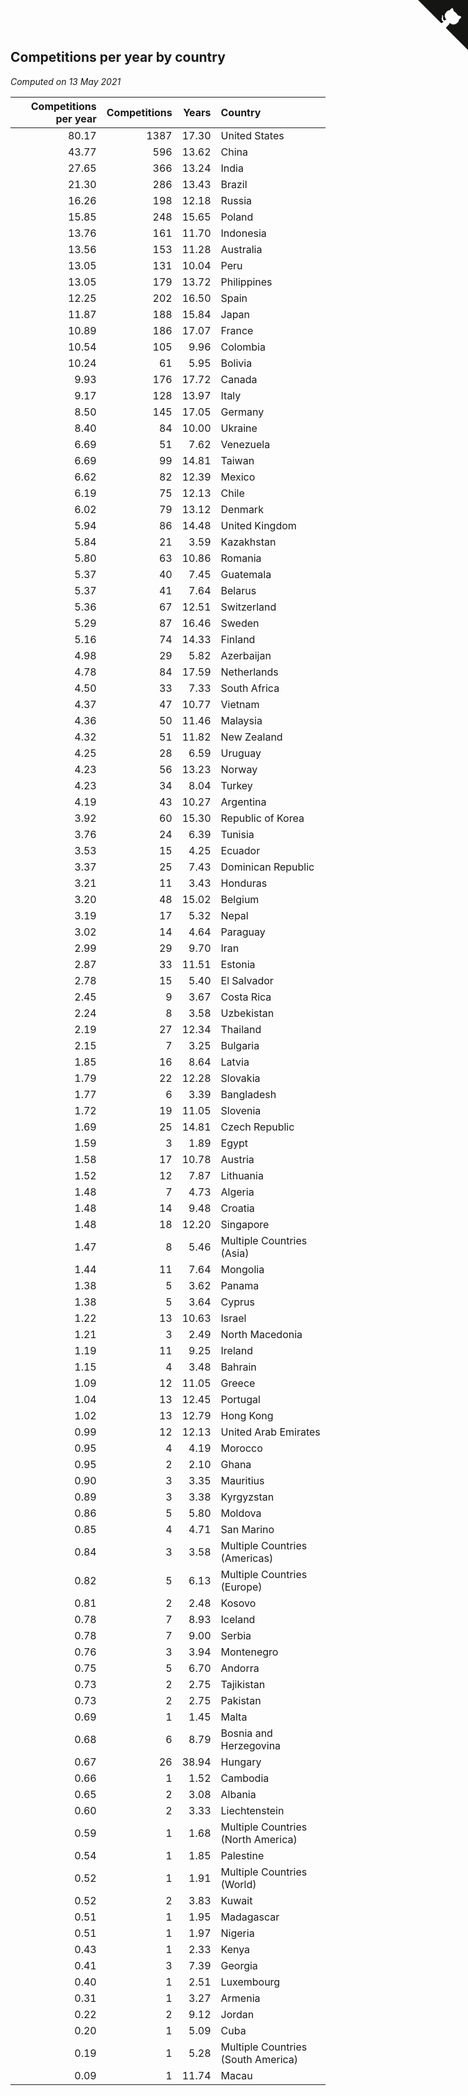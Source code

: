## Competitions per year by country

*Computed on 13 May 2021*

| Competitions per year | Competitions | Years | Country |
| ---: | ---: | ---: | :--- |
| 80.17 | 1387 | 17.30 | United States |
| 43.77 | 596 | 13.62 | China |
| 27.65 | 366 | 13.24 | India |
| 21.30 | 286 | 13.43 | Brazil |
| 16.26 | 198 | 12.18 | Russia |
| 15.85 | 248 | 15.65 | Poland |
| 13.76 | 161 | 11.70 | Indonesia |
| 13.56 | 153 | 11.28 | Australia |
| 13.05 | 131 | 10.04 | Peru |
| 13.05 | 179 | 13.72 | Philippines |
| 12.25 | 202 | 16.50 | Spain |
| 11.87 | 188 | 15.84 | Japan |
| 10.89 | 186 | 17.07 | France |
| 10.54 | 105 | 9.96 | Colombia |
| 10.24 | 61 | 5.95 | Bolivia |
| 9.93 | 176 | 17.72 | Canada |
| 9.17 | 128 | 13.97 | Italy |
| 8.50 | 145 | 17.05 | Germany |
| 8.40 | 84 | 10.00 | Ukraine |
| 6.69 | 51 | 7.62 | Venezuela |
| 6.69 | 99 | 14.81 | Taiwan |
| 6.62 | 82 | 12.39 | Mexico |
| 6.19 | 75 | 12.13 | Chile |
| 6.02 | 79 | 13.12 | Denmark |
| 5.94 | 86 | 14.48 | United Kingdom |
| 5.84 | 21 | 3.59 | Kazakhstan |
| 5.80 | 63 | 10.86 | Romania |
| 5.37 | 40 | 7.45 | Guatemala |
| 5.37 | 41 | 7.64 | Belarus |
| 5.36 | 67 | 12.51 | Switzerland |
| 5.29 | 87 | 16.46 | Sweden |
| 5.16 | 74 | 14.33 | Finland |
| 4.98 | 29 | 5.82 | Azerbaijan |
| 4.78 | 84 | 17.59 | Netherlands |
| 4.50 | 33 | 7.33 | South Africa |
| 4.37 | 47 | 10.77 | Vietnam |
| 4.36 | 50 | 11.46 | Malaysia |
| 4.32 | 51 | 11.82 | New Zealand |
| 4.25 | 28 | 6.59 | Uruguay |
| 4.23 | 56 | 13.23 | Norway |
| 4.23 | 34 | 8.04 | Turkey |
| 4.19 | 43 | 10.27 | Argentina |
| 3.92 | 60 | 15.30 | Republic of Korea |
| 3.76 | 24 | 6.39 | Tunisia |
| 3.53 | 15 | 4.25 | Ecuador |
| 3.37 | 25 | 7.43 | Dominican Republic |
| 3.21 | 11 | 3.43 | Honduras |
| 3.20 | 48 | 15.02 | Belgium |
| 3.19 | 17 | 5.32 | Nepal |
| 3.02 | 14 | 4.64 | Paraguay |
| 2.99 | 29 | 9.70 | Iran |
| 2.87 | 33 | 11.51 | Estonia |
| 2.78 | 15 | 5.40 | El Salvador |
| 2.45 | 9 | 3.67 | Costa Rica |
| 2.24 | 8 | 3.58 | Uzbekistan |
| 2.19 | 27 | 12.34 | Thailand |
| 2.15 | 7 | 3.25 | Bulgaria |
| 1.85 | 16 | 8.64 | Latvia |
| 1.79 | 22 | 12.28 | Slovakia |
| 1.77 | 6 | 3.39 | Bangladesh |
| 1.72 | 19 | 11.05 | Slovenia |
| 1.69 | 25 | 14.81 | Czech Republic |
| 1.59 | 3 | 1.89 | Egypt |
| 1.58 | 17 | 10.78 | Austria |
| 1.52 | 12 | 7.87 | Lithuania |
| 1.48 | 7 | 4.73 | Algeria |
| 1.48 | 14 | 9.48 | Croatia |
| 1.48 | 18 | 12.20 | Singapore |
| 1.47 | 8 | 5.46 | Multiple Countries (Asia) |
| 1.44 | 11 | 7.64 | Mongolia |
| 1.38 | 5 | 3.62 | Panama |
| 1.38 | 5 | 3.64 | Cyprus |
| 1.22 | 13 | 10.63 | Israel |
| 1.21 | 3 | 2.49 | North Macedonia |
| 1.19 | 11 | 9.25 | Ireland |
| 1.15 | 4 | 3.48 | Bahrain |
| 1.09 | 12 | 11.05 | Greece |
| 1.04 | 13 | 12.45 | Portugal |
| 1.02 | 13 | 12.79 | Hong Kong |
| 0.99 | 12 | 12.13 | United Arab Emirates |
| 0.95 | 4 | 4.19 | Morocco |
| 0.95 | 2 | 2.10 | Ghana |
| 0.90 | 3 | 3.35 | Mauritius |
| 0.89 | 3 | 3.38 | Kyrgyzstan |
| 0.86 | 5 | 5.80 | Moldova |
| 0.85 | 4 | 4.71 | San Marino |
| 0.84 | 3 | 3.58 | Multiple Countries (Americas) |
| 0.82 | 5 | 6.13 | Multiple Countries (Europe) |
| 0.81 | 2 | 2.48 | Kosovo |
| 0.78 | 7 | 8.93 | Iceland |
| 0.78 | 7 | 9.00 | Serbia |
| 0.76 | 3 | 3.94 | Montenegro |
| 0.75 | 5 | 6.70 | Andorra |
| 0.73 | 2 | 2.75 | Tajikistan |
| 0.73 | 2 | 2.75 | Pakistan |
| 0.69 | 1 | 1.45 | Malta |
| 0.68 | 6 | 8.79 | Bosnia and Herzegovina |
| 0.67 | 26 | 38.94 | Hungary |
| 0.66 | 1 | 1.52 | Cambodia |
| 0.65 | 2 | 3.08 | Albania |
| 0.60 | 2 | 3.33 | Liechtenstein |
| 0.59 | 1 | 1.68 | Multiple Countries (North America) |
| 0.54 | 1 | 1.85 | Palestine |
| 0.52 | 1 | 1.91 | Multiple Countries (World) |
| 0.52 | 2 | 3.83 | Kuwait |
| 0.51 | 1 | 1.95 | Madagascar |
| 0.51 | 1 | 1.97 | Nigeria |
| 0.43 | 1 | 2.33 | Kenya |
| 0.41 | 3 | 7.39 | Georgia |
| 0.40 | 1 | 2.51 | Luxembourg |
| 0.31 | 1 | 3.27 | Armenia |
| 0.22 | 2 | 9.12 | Jordan |
| 0.20 | 1 | 5.09 | Cuba |
| 0.19 | 1 | 5.28 | Multiple Countries (South America) |
| 0.09 | 1 | 11.74 | Macau |


<a href="https://github.com/jonatanklosko/wca_statistics" class="github-corner" aria-label="View source on Github"><svg width="80" height="80" viewBox="0 0 250 250" style="fill:#151513; color:#fff; position: absolute; top: 0; border: 0; right: 0;" aria-hidden="true"><path d="M0,0 L115,115 L130,115 L142,142 L250,250 L250,0 Z"></path><path d="M128.3,109.0 C113.8,99.7 119.0,89.6 119.0,89.6 C122.0,82.7 120.5,78.6 120.5,78.6 C119.2,72.0 123.4,76.3 123.4,76.3 C127.3,80.9 125.5,87.3 125.5,87.3 C122.9,97.6 130.6,101.9 134.4,103.2" fill="currentColor" style="transform-origin: 130px 106px;" class="octo-arm"></path><path d="M115.0,115.0 C114.9,115.1 118.7,116.5 119.8,115.4 L133.7,101.6 C136.9,99.2 139.9,98.4 142.2,98.6 C133.8,88.0 127.5,74.4 143.8,58.0 C148.5,53.4 154.0,51.2 159.7,51.0 C160.3,49.4 163.2,43.6 171.4,40.1 C171.4,40.1 176.1,42.5 178.8,56.2 C183.1,58.6 187.2,61.8 190.9,65.4 C194.5,69.0 197.7,73.2 200.1,77.6 C213.8,80.2 216.3,84.9 216.3,84.9 C212.7,93.1 206.9,96.0 205.4,96.6 C205.1,102.4 203.0,107.8 198.3,112.5 C181.9,128.9 168.3,122.5 157.7,114.1 C157.9,116.9 156.7,120.9 152.7,124.9 L141.0,136.5 C139.8,137.7 141.6,141.9 141.8,141.8 Z" fill="currentColor" class="octo-body"></path></svg></a><style>.github-corner:hover .octo-arm{animation:octocat-wave 560ms ease-in-out}@keyframes octocat-wave{0%,100%{transform:rotate(0)}20%,60%{transform:rotate(-25deg)}40%,80%{transform:rotate(10deg)}}@media (max-width:500px){.github-corner:hover .octo-arm{animation:none}.github-corner .octo-arm{animation:octocat-wave 560ms ease-in-out}}</style>
